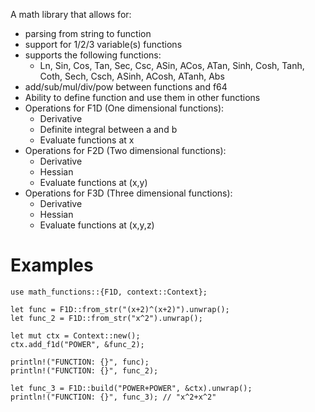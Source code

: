 A math library that allows for:
- parsing from string to function
- support for 1/2/3 variable(s) functions
- supports the following functions:
    - Ln, Sin, Cos, Tan, Sec, Csc, ASin, ACos, ATan, Sinh, Cosh, Tanh, Coth, Sech, Csch, ASinh, ACosh, ATanh, Abs
- add/sub/mul/div/pow between functions and f64
- Ability to define function and use them in other functions
- Operations for F1D (One dimensional functions):
    - Derivative
    - Definite integral between a and b
    - Evaluate functions at x
- Operations for F2D (Two dimensional functions):
    - Derivative
    - Hessian
    - Evaluate functions at (x,y)
- Operations for F3D (Three dimensional functions):
    - Derivative
    - Hessian
    - Evaluate functions at (x,y,z)

# Examples
```
use math_functions::{F1D, context::Context};

let func = F1D::from_str("(x+2)^(x+2)").unwrap();
let func_2 = F1D::from_str("x^2").unwrap();

let mut ctx = Context::new();
ctx.add_f1d("POWER", &func_2);

println!("FUNCTION: {}", func);
println!("FUNCTION: {}", func_2);

let func_3 = F1D::build("POWER+POWER", &ctx).unwrap();
println!("FUNCTION: {}", func_3); // "x^2+x^2"

```
